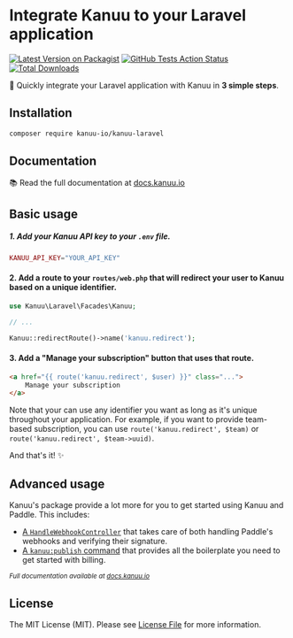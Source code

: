 # Integrate Kanuu to your Laravel application

[![Latest Version on Packagist](https://img.shields.io/packagist/v/kanuu-io/kanuu-laravel.svg)](https://packagist.org/packages/kanuu-io/kanuu-laravel)
[![GitHub Tests Action Status](https://img.shields.io/github/workflow/status/kanuu-io/kanuu-laravel/Tests?label=tests)](https://github.com/kanuu-io/kanuu-laravel/actions?query=workflow%3ATests+branch%3Amain)
[![Total Downloads](https://img.shields.io/packagist/dt/kanuu-io/kanuu-laravel.svg)](https://packagist.org/packages/kanuu-io/kanuu-laravel)

🛶 Quickly integrate your Laravel application with Kanuu in **3 simple steps**.

## Installation

```bash
composer require kanuu-io/kanuu-laravel
```

## Documentation

:books: Read the full documentation at [docs.kanuu.io](https://docs.kanuu.io/laravel/installation.html)

## Basic usage

##### 1. Add your Kanuu API key to your `.env` file.

```php
KANUU_API_KEY="YOUR_API_KEY"
```

#### 2. Add a route to your `routes/web.php` that will redirect your user to Kanuu based on a unique identifier.

```php
use Kanuu\Laravel\Facades\Kanuu;

// ...

Kanuu::redirectRoute()->name('kanuu.redirect');
```

#### 3. Add a "Manage your subscription" button that uses that route.

```html
<a href="{{ route('kanuu.redirect', $user) }}" class="...">
    Manage your subscription
</a>
```

Note that your can use any identifier you want as long as it's unique throughout your application. For example, if you want to provide team-based subscription, you can use `route('kanuu.redirect', $team)` or `route('kanuu.redirect', $team->uuid)`.

And that's it! ✨

## Advanced usage

Kanuu's package provide a lot more for you to get started using Kanuu and Paddle. This includes:
- [A `HandleWebhookController`](https://docs.kanuu.io/laravel/webhook-helpers.html) that takes care of both handling Paddle's webhooks and verifying their signature.
- [A `kanuu:publish` command](https://docs.kanuu.io/laravel/subscription-boilerplate.html) that provides all the boilerplate you need to get started with billing.

<sub>_Full documentation available at [docs.kanuu.io](https://docs.kanuu.io/laravel/installation.html)_</sub>

## License

The MIT License (MIT). Please see [License File](LICENSE.md) for more information.
